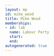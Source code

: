 ```yaml
---
layout: mp
id: mike_wood
title: Mike Wood
memberships:
- id: lab
  name: Labour Party
  start: 
  end: 
autogenerated: true
---
```

